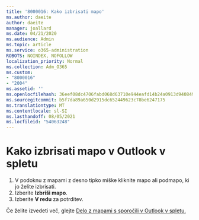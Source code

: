 ```yaml
---
title: '8000016: Kako izbrisati mapo'
ms.author: daeite
author: daeite
manager: joallard
ms.date: 04/21/2020
ms.audience: Admin
ms.topic: article
ms.service: o365-administration
ROBOTS: NOINDEX, NOFOLLOW
localization_priority: Normal
ms.collection: Adm_O365
ms.custom:
- "8000016"
- "2004"
ms.assetid: ''
ms.openlocfilehash: 36eef08dc4706fabd068d63710e944eafd14b24a0913d9408496cffd2d0b0ca0
ms.sourcegitcommit: b5f7da89a650d2915dc652449623c78be6247175
ms.translationtype: MT
ms.contentlocale: sl-SI
ms.lasthandoff: 08/05/2021
ms.locfileid: "54063248"
---
```

# <a name="how-to-delete-a-folder-in-outlook-on-the-web"></a>Kako izbrisati mapo v Outlook v spletu

1. V podoknu z mapami z desno tipko miške kliknite mapo ali podmapo, ki jo želite izbrisati.
2. Izberite **Izbriši mapo**.
3. Izberite **V redu** za potrditev.

Če želite izvedeti več, glejte [Delo z mapami s sporočili v Outlook v spletu.](https://support.office.com/article/ae0f10d6-54e7-4f29-acd3-78cdc3fdcb9f)

